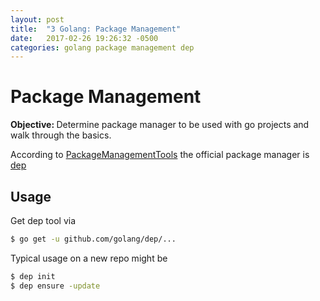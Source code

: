 ```yaml
---
layout: post
title:  "3 Golang: Package Management"
date:   2017-02-26 19:26:32 -0500
categories: golang package management dep
---
```


# Package Management

<b>Objective: </b> Determine package manager to be used with go projects and walk through the basics.

According to [PackageManagementTools](https://github.com/golang/go/wiki/PackageManagementTools) the official package manager is [dep]( https://github.com/golang/dep )

## Usage

Get dep tool via

```sh
$ go get -u github.com/golang/dep/...
```

Typical usage on a new repo might be

```sh
$ dep init
$ dep ensure -update
```

